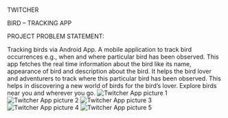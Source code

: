 TWITCHER

BIRD – TRACKING APP

PROJECT PROBLEM STATEMENT:

Tracking birds via Android App. A mobile application to track bird occurrences e.g., when and where particular bird has been observed. This app fetches the real time information about the bird like its name, appearance of bird and description about the bird. It helps the bird lover and adventurers to track where this particular bird has been observed. This helps in discovering a new world of birds for the bird’s lover. Explore birds near you and wherever you go. 
![Twitcher App picture 1](https://user-images.githubusercontent.com/104303875/169365279-c7e7c138-fcc5-4440-b1aa-aaceab86f4da.jpeg)
![Twitcher App picture 2](https://user-images.githubusercontent.com/104303875/169365318-76210263-c4f0-4607-be5e-5959dd88a43e.jpeg)
![Twitcher App picture 3](https://user-images.githubusercontent.com/104303875/169365360-51a117c8-0744-4d7b-9940-d45b0941a69b.jpeg)
![Twitcher App picture 4](https://user-images.githubusercontent.com/104303875/169365574-d7c4f561-46c1-4880-a281-0f0391e918c6.jpeg)
![Twitcher App picture 5](https://user-images.githubusercontent.com/104303875/169365616-0badb725-d750-43ea-8c65-1dc6a009088c.jpeg)
